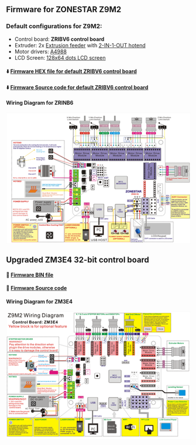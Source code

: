 ## Firmware for ZONESTAR Z9M2  
### Default configurations for Z9M2:
- Control board: **ZRIBV6 control board**
- Extruder: 2x [Extrusion feeder](https://www.aliexpress.com/item/1005001463791538.html) with [2-IN-1-OUT hotend](https://www.aliexpress.com/item/1005001275124087.html)
- Motor drivers: [A4988](https://www.aliexpress.com/item/2255800771058461.html)   
- LCD Screen: [128x64 dots LCD screen](https://www.aliexpress.com/item/2255801130809506.html)
#### :arrow_down: [Firmware HEX file for default ZRIBV6 control board](https://github.com/ZONESTAR3D/Firmware/blob/master/backup/Firmware/Z9.zip)
#### :arrow_down: [Firmware Source code for default ZRIBV6 control board](https://github.com/ZONESTAR3D/Firmware/blob/master/backup/Sourcecode/V4.zip)
#### Wiring Diagram for ZRINB6
![](./Z9M2_ZRIBV6.jpg)

## Upgraded ZM3E4 32-bit control board
#### :file_folder: [Firmware BIN file](./Firmware/)
#### :link: [Firmware Source code](https://github.com/ZONESTAR3D/source-code-for-3d-printer)
#### Wiring Diagram for ZM3E4
![](./Z9M2_ZM3E4_Wiring_Diagram.png)